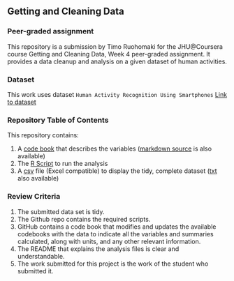 ## Getting and Cleaning Data
### Peer-graded assignment

This repository is a submission by Timo Ruohomaki for the JHU@Coursera course Getting and Cleaning Data, Week 4 peer-graded assignment.
It provides a data cleanup and analysis on a given dataset of human activities.

### Dataset

This work uses dataset ``Human Activity Recognition Using Smartphones``
[Link to dataset](http://archive.ics.uci.edu/dataset/240/human+activity+recognition+using+smartphones)

### Repository Table of Contents

This repository contains:

1) A [code book](CodeBook.md) that describes the variables ([markdown source](CodeBook.Rmd) is also available)
2) The [R Script](run_analysis.R) to run the analysis
3) A [csv](UCI-DataProduct.csv) file (Excel compatible) to display the tidy, complete dataset ([txt](UCI-DataProduct.txt) also available)

### Review Criteria

1) The submitted data set is tidy. 
2) The Github repo contains the required scripts.
3) GitHub contains a code book that modifies and updates the available codebooks with the data to indicate all the variables and summaries calculated, along with units, and any other relevant information.
4) The README that explains the analysis files is clear and understandable.
5) The work submitted for this project is the work of the student who submitted it.
